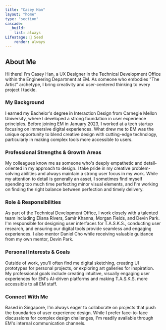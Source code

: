 ```yaml
---
title: "Casey Han"
layout: "home"
type: "section"
cascade:
  _build:
    list: always
Lifestage: 🌱 Seed
    render: always
---
```

## About Me

Hi there! I'm Casey Han, a UX Designer in the Technical Development Office within the Engineering Department at EM. As someone who embodies "The Artist" archetype, I bring creativity and user-centered thinking to every project I tackle.

### My Background

I earned my Bachelor's degree in Interaction Design from Carnegie Mellon University, where I developed a strong foundation in user experience principles. Before joining EM in January 2023, I worked at a tech startup focusing on immersive digital experiences. What drew me to EM was the unique opportunity to blend creative design with cutting-edge technology, particularly in making complex tools more accessible to users.

### Professional Strengths & Growth Areas

My colleagues know me as someone who's deeply empathetic and detail-oriented in my approach to design. I take pride in my creative problem-solving abilities and always maintain a strong user focus in my work. While my attention to detail is generally an asset, I sometimes find myself spending too much time perfecting minor visual elements, and I'm working on finding the right balance between perfection and timely delivery.

### Role & Responsibilities

As part of the Technical Development Office, I work closely with a talented team including Eliana Rivers, Samir Khanna, Morgan Fields, and Devin Park. I'm responsible for designing user interfaces for T.A.S.K.S., conducting user research, and ensuring our digital tools provide seamless and engaging experiences. I also mentor Daniel Cho while receiving valuable guidance from my own mentor, Devin Park.

### Personal Interests & Goals

Outside of work, you'll often find me digital sketching, creating UI prototypes for personal projects, or exploring art galleries for inspiration. My professional goals include creating intuitive, visually engaging user experiences for EM's AI-driven platforms and making T.A.S.K.S. more accessible to all EM staff.

### Connect With Me

Based in Singapore, I'm always eager to collaborate on projects that push the boundaries of user experience design. While I prefer face-to-face discussions for complex design challenges, I'm readily available through EM's internal communication channels.